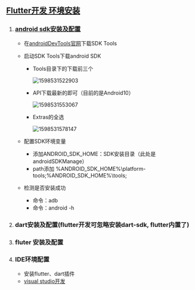 ## [Flutter开发 环境安装](https://www.jianshu.com/p/c3ec3cdc77b3)

1. ### [android sdk安装及配置](https://www.cnblogs.com/huckleberry/p/12323901.html)

   + 在[androidDevTools官网](https://www.androiddevtools.cn/)下载SDK Tools 

   + 启动SDK Tools下载android SDK

     - Tools目录下的下载前三个

       ![1598531522903](C:\Users\Administrator\AppData\Roaming\Typora\typora-user-images\1598531522903.png)

     - API下载最新的即可（目前的是Android10）

       ![1598531553067](C:\Users\Administrator\AppData\Roaming\Typora\typora-user-images\1598531553067.png)

     - Extras的全选

       ![1598531578147](C:\Users\Administrator\AppData\Roaming\Typora\typora-user-images\1598531578147.png)

   + 配置SDK环境变量

     - 添加ANDROID_SDK_HOME：SDK安装目录（此处是androidSDKManage）
     - path添加 %ANDROID_SDK_HOME%\platform-tools;%ANDROID_SDK_HOME%\tools; 

   + 检测是否安装成功

     - 命令：adb
     - 命令：android -h

2. ### dart安装及配置(flutter开发可忽略安装dart-sdk, flutter内置了)

3. ### fluter 安装及配置

4. ### IDE环境配置

   + 安装flutter、dart插件
   + [visual studio开发](https://flutter.io/using-ide-vscode/)

